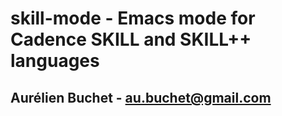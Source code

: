 # skill-mode - Emacs mode for Cadence SKILL and SKILL++ languages
## Aurélien Buchet - au.buchet@gmail.com
